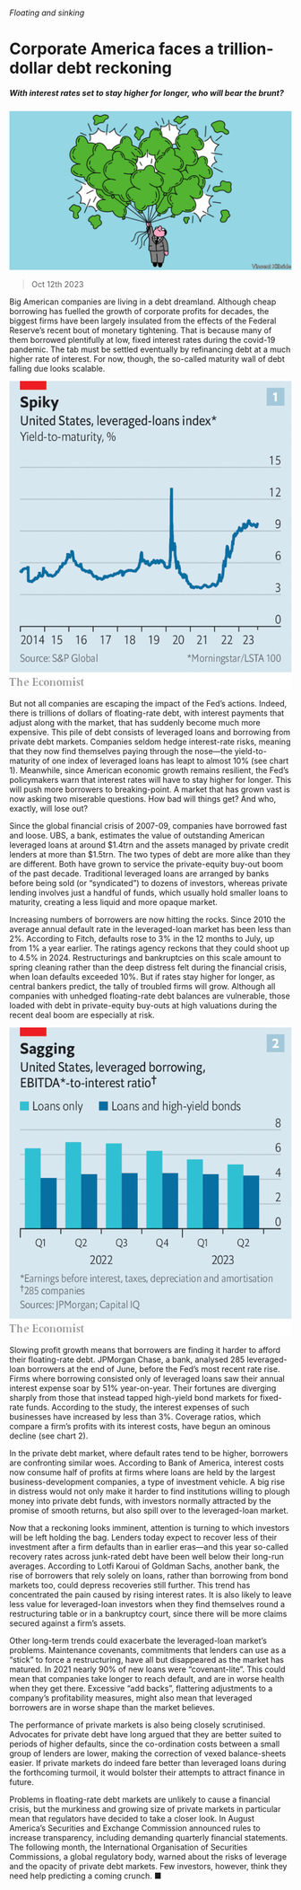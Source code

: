 ###### Floating and sinking

# Corporate America faces a trillion-dollar debt reckoning 

##### With interest rates set to stay higher for longer, who will bear the brunt? 

![image](images/20231014_FND000.jpg) 

> Oct 12th 2023 

Big American companies are living in a debt dreamland. Although cheap borrowing has fuelled the growth of corporate profits for decades, the biggest firms have been largely insulated from the effects of the Federal Reserve’s recent bout of monetary tightening. That is because many of them borrowed plentifully at low, fixed interest rates during the covid-19 pandemic. The tab must be settled eventually by refinancing debt at a much higher rate of interest. For now, though, the so-called maturity wall of debt falling due looks scalable.

![image](images/20231014_FNC009.png) 


But not all companies are escaping the impact of the Fed’s actions. Indeed, there is trillions of dollars of floating-rate debt, with interest payments that adjust along with the market, that has suddenly become much more expensive. This pile of debt consists of leveraged loans and borrowing from private debt markets. Companies seldom hedge interest-rate risks, meaning that they now find themselves paying through the nose—the yield-to-maturity of one index of leveraged loans has leapt to almost 10% (see chart 1). Meanwhile, since American economic growth remains resilient, the Fed’s policymakers warn that interest rates will have to stay higher for longer. This will push more borrowers to breaking-point. A market that has grown vast is now asking two miserable questions. How bad will things get? And who, exactly, will lose out?

Since the global financial crisis of 2007-09, companies have borrowed fast and loose. UBS, a bank, estimates the value of outstanding American leveraged loans at around $1.4trn and the assets managed by private credit lenders at more than $1.5trn. The two types of debt are more alike than they are different. Both have grown to service the private-equity buy-out boom of the past decade. Traditional leveraged loans are arranged by banks before being sold (or “syndicated”) to dozens of investors, whereas private lending involves just a handful of funds, which usually hold smaller loans to maturity, creating a less liquid and more opaque market.

Increasing numbers of borrowers are now hitting the rocks. Since 2010 the average annual default rate in the leveraged-loan market has been less than 2%. According to Fitch, defaults rose to 3% in the 12 months to July, up from 1% a year earlier. The ratings agency reckons that they could shoot up to 4.5% in 2024. Restructurings and bankruptcies on this scale amount to spring cleaning rather than the deep distress felt during the financial crisis, when loan defaults exceeded 10%. But if rates stay higher for longer, as central bankers predict, the tally of troubled firms will grow. Although all companies with unhedged floating-rate debt balances are vulnerable, those loaded with debt in private-equity buy-outs at high valuations during the recent deal boom are especially at risk.

![image](images/20231014_FNC008.png) 


Slowing profit growth means that borrowers are finding it harder to afford their floating-rate debt. JPMorgan Chase, a bank, analysed 285 leveraged-loan borrowers at the end of June, before the Fed’s most recent rate rise. Firms where borrowing consisted only of leveraged loans saw their annual interest expense soar by 51% year-on-year. Their fortunes are diverging sharply from those that instead tapped high-yield bond markets for fixed-rate funds. According to the study, the interest expenses of such businesses have increased by less than 3%. Coverage ratios, which compare a firm’s profits with its interest costs, have begun an ominous decline (see chart 2).

In the private debt market, where default rates tend to be higher, borrowers are confronting similar woes. According to Bank of America, interest costs now consume half of profits at firms where loans are held by the largest business-development companies, a type of investment vehicle. A big rise in distress would not only make it harder to find institutions willing to plough money into private debt funds, with investors normally attracted by the promise of smooth returns, but also spill over to the leveraged-loan market.

Now that a reckoning looks imminent, attention is turning to which investors will be left holding the bag. Lenders today expect to recover less of their investment after a firm defaults than in earlier eras—and this year so-called recovery rates across junk-rated debt have been well below their long-run averages. According to Lotfi Karoui of Goldman Sachs, another bank, the rise of borrowers that rely solely on loans, rather than borrowing from bond markets too, could depress recoveries still further. This trend has concentrated the pain caused by rising interest rates. It is also likely to leave less value for leveraged-loan investors when they find themselves round a restructuring table or in a bankruptcy court, since there will be more claims secured against a firm’s assets.

Other long-term trends could exacerbate the leveraged-loan market’s problems. Maintenance covenants, commitments that lenders can use as a “stick” to force a restructuring, have all but disappeared as the market has matured. In 2021 nearly 90% of new loans were “covenant-lite”. This could mean that companies take longer to reach default, and are in worse health when they get there. Excessive “add backs”, flattering adjustments to a company’s profitability measures, might also mean that leveraged borrowers are in worse shape than the market believes.

The performance of private markets is also being closely scrutinised. Advocates for private debt have long argued that they are better suited to periods of higher defaults, since the co-ordination costs between a small group of lenders are lower, making the correction of vexed balance-sheets easier. If private markets do indeed fare better than leveraged loans during the forthcoming turmoil, it would bolster their attempts to attract finance in future.

Problems in floating-rate debt markets are unlikely to cause a financial crisis, but the murkiness and growing size of private markets in particular mean that regulators have decided to take a closer look. In August America’s Securities and Exchange Commission announced rules to increase transparency, including demanding quarterly financial statements. The following month, the International Organisation of Securities Commissions, a global regulatory body, warned about the risks of leverage and the opacity of private debt markets. Few investors, however, think they need help predicting a coming crunch. ■



